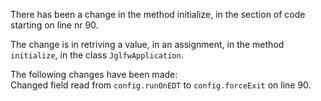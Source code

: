 There has been a change in the method initialize, in the section of code starting on line nr 90.
  
The change is in retriving a value, in an assignment, in the method ```initialize```, in the class ```JglfwApplication```.
  
The following changes have been made:  
Changed field read from ```config.runOnEDT``` to ```config.forceExit``` on line 90.  
